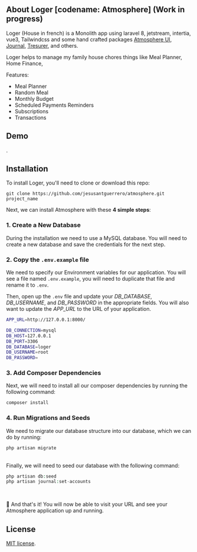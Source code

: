 ## About Loger [codename: Atmosphere] (Work in progress)

Loger (House in french) is a Monolith app using laravel 8, jetstream, intertia, vue3, Tailwindcss and some hand crafted packages [Atmosphere UI](https://github.com/insane-code/journal), [Journal](https://github.com/insane-code/journal), [Tresurer](https://github.com/jesusantguerrero/insane-treasurer), and others.

Loger helps to manage my family house chores things like Meal Planner, Home Finance,

Features:
- Meal Planner
- Random Meal 
- Monthly Budget
- Scheduled Payments Reminders
- Subscriptions
- Transactions
## Demo
.

## Installation

To install Loger, you'll need to clone or download this repo:

```
git clone https://github.com/jesusantguerrero/atmosphere.git project_name
```

Next, we can install Atmosphere with these **4 simple steps**:

### 1. Create a New Database

During the installation we need to use a MySQL database. You will need to create a new database and save the credentials for the next step.

### 2. Copy the `.env.example` file

We need to specify our Environment variables for our application. You will see a file named `.env.example`, you will need to duplicate that file and rename it to `.env`.

Then, open up the `.env` file and update your *DB_DATABASE*, *DB_USERNAME*, and *DB_PASSWORD* in the appropriate fields. You will also want to update the *APP_URL* to the URL of your application.

```bash
APP_URL=http://127.0.0.1:8000/

DB_CONNECTION=mysql
DB_HOST=127.0.0.1
DB_PORT=3306
DB_DATABASE=loger
DB_USERNAME=root
DB_PASSWORD=
```

### 3. Add Composer Dependencies

Next, we will need to install all our composer dependencies by running the following command:

```php
composer install
```
### 4. Run Migrations and Seeds

We need to migrate our database structure into our database, which we can do by running:

```php
php artisan migrate
```
<br>
Finally, we will need to seed our database with the following command:

```php
php artisan db:seed
php artisan journal:set-accounts
```
<br>

🎉 And that's it! You will now be able to visit your URL and see your Atmosphere application up and running.

## License
[MIT license](https://opensource.org/licenses/MIT).
